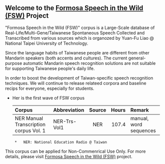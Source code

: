 ## Welcome to the [Formosa Speech in the Wild (FSW)](https://sites.google.com/speech.ntut.edu.tw/fsw) Project

"Formosa Speech in the Wild (FSW)" corpus is a Large-Scale database of Real-Life/Multi-Gene/Taiwanese Spontaneous Speech Collected and Transcribed from various sources which is organozed by Yuan-Fu Liao @ National Taipei University of Technology.

Since the language habits of Taiwanese people are different from other Mandarin speakers (both accents and cultures).
The current general-purpose automatic Mandarin speech recognition solutions are not suitable for supporting Taiwanese
people's daily life.

In order to boost the development of Taiwan-specific speech recognition techniques. We  will continue to release relateed corpora and baseline recips for everyone, especially for students.

*  Her is the first wave of FSW corpus

    |Corpus|Abbreviation|Source|Hours|Remark|
    |:---|:---|:---:|---:|:--|
    |NER Manual Transcription corpus Vol. 1|NER-Trs-Vol1 |NER| 107.4 | manual, word sequences|
  
        *   NER: National Education Radio @ Taiwan

This corpus can be applied for Non-Commenrical Use Only. For more details, please visit [Formosa Speech in the Wild (FSW)](https://sites.google.com/speech.ntut.edu.tw/fsw) project.
